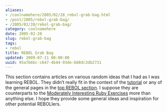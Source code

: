```yaml
---
aliases:
- /coolnamehere/2005/02/28_rebol-grab-bag.html
- /post/2005/rebol-grab-bag/
- /2005/02/28/rebol-grab-bag/
category: coolnamehere
date: 2005-02-28
slug: rebol-grab-bag
tags:
- rebol
title: REBOL Grab Bag
updated: 2009-07-11 00:00:00
uuid: 95a7b6bc-c647-4b44-93de-b68dc3db2731
---
```


[tutorial]: /post/2004/12/rebol-babysteps/
[top REBOL section]: /tag/rebol
[Moderately Interesting Ruby Exercises]: /post/2004/09/the-mires

This section contains articles on various random ideas that I had as I was learning REBOL.
They didn’t really fit in the context of the [tutorial][] or any of the general pages in the [top REBOL section][].
I suppose they are counterparts to the [Moderately Interesting Ruby Exercises][] more than anything else.
I hope they provide some general ideas and inspiration for other potential REBOLlers.
